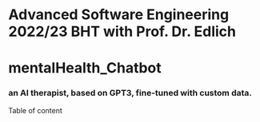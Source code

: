 # Advanced Software Engineering 2022/23 BHT with Prof. Dr. Edlich
# mentalHealth_Chatbot
<h3> an AI therapist, based on GPT3, fine-tuned with custom data. </h3>

Table of content
